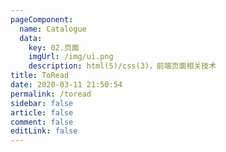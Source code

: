 ```yaml
---
pageComponent:
  name: Catalogue
  data:
    key: 02.页面
    imgUrl: /img/ui.png
    description: html(5)/css(3)，前端页面相关技术
title: ToRead
date: 2020-03-11 21:50:54
permalink: /toread
sidebar: false
article: false
comment: false
editLink: false
---
```

